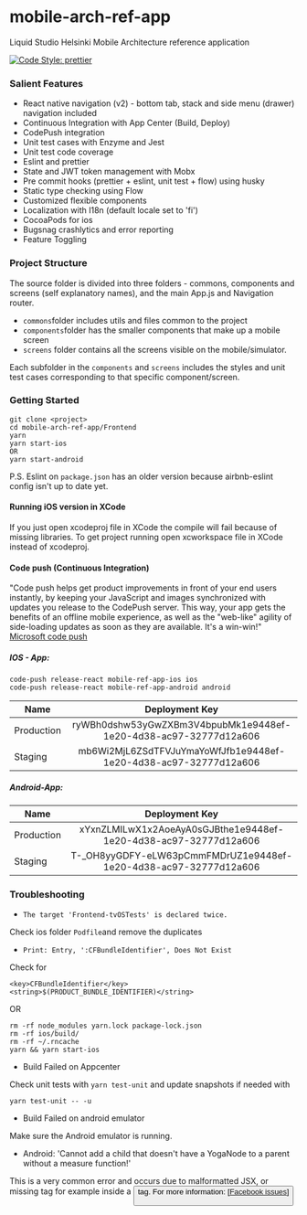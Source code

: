 # mobile-arch-ref-app
Liquid Studio Helsinki Mobile Architecture reference application

[![Code Style: prettier](https://img.shields.io/badge/code_style-prettier-ff69b4.svg?style=flat-square)](https://github.com/prettier/prettier)


### Salient Features

* React native navigation (v2) - bottom tab, stack and side menu (drawer) navigation included
* Continuous Integration with App Center (Build, Deploy)
* CodePush integration
* Unit test cases with Enzyme and Jest
* Unit test code coverage
* Eslint and prettier
* State and JWT token management with Mobx
* Pre commit hooks (prettier + eslint, unit test + flow) using husky
* Static type checking using Flow
* Customized flexible components
* Localization with I18n (default locale set to 'fi')
* CocoaPods for ios
* Bugsnag crashlytics and error reporting
* Feature Toggling

### Project Structure

The source folder is divided into three folders - commons, components and screens (self explanatory names), and the main App.js and Navigation router.

* `commons`folder includes utils and files common to the project
* `components`folder has the smaller components that make up a mobile screen
* `screens` folder contains all the screens visible on the mobile/simulator.

Each subfolder in the `components` and `screens` includes the styles and unit test cases corresponding to that specific component/screen.

### Getting Started

```
git clone <project>
cd mobile-arch-ref-app/Frontend
yarn
yarn start-ios
OR
yarn start-android
```

P.S. Eslint on `package.json` has an older version because airbnb-eslint config isn't up to date yet.

#### Running iOS version in XCode

If you just open xcodeproj file in XCode the compile will fail because of missing libraries. To get project running open xcworkspace file in XCode instead of xcodeproj.

#### Code push (Continuous Integration)

"Code push helps get product improvements in front of your end users instantly, by keeping your JavaScript and images synchronized with updates you release to the CodePush server. This way, your app gets the benefits of an offline mobile experience, as well as the "web-like" agility of side-loading updates as soon as they are available. It's a win-win!"
[Microsoft code push](https://github.com/Microsoft/react-native-code-push)

##### IOS - App: 

```
code-push release-react mobile-ref-app-ios ios
code-push release-react mobile-ref-app-android android
```

| Name        | Deployment Key             |
| ------------- |:-------------:|
| Production     | ryWBh0dshw53yGwZXBm3V4bpubMk1e9448ef-1e20-4d38-ac97-32777d12a606 |
| Staging     | mb6Wi2MjL6ZSdTFVJuYmaYoWfJfb1e9448ef-1e20-4d38-ac97-32777d12a606      |

##### Android-App:

| Name        | Deployment Key             |
| ------------- |:-------------:|
| Production     | xYxnZLMILwX1x2AoeAyA0sGJBthe1e9448ef-1e20-4d38-ac97-32777d12a606 |
| Staging     | T-_OH8yyGDFY-eLW63pCmmFMDrUZ1e9448ef-1e20-4d38-ac97-32777d12a606     |

### Troubleshooting

* ``` The target 'Frontend-tvOSTests' is declared twice. ```

Check ios folder `Podfile`and remove the duplicates

* ``` Print: Entry, ':CFBundleIdentifier', Does Not Exist ```

Check for

````
<key>CFBundleIdentifier</key>
<string>$(PRODUCT_BUNDLE_IDENTIFIER)</string>
````

OR

````
rm -rf node_modules yarn.lock package-lock.json
rm -rf ios/build/
rm -rf ~/.rncache
yarn && yarn start-ios
````

* Build Failed on Appcenter

Check unit tests with `yarn test-unit` and update snapshots if needed with

`yarn test-unit -- -u`

* Build Failed on android emulator

Make sure the Android emulator is running.

* Android: 'Cannot add a child that doesn't have a YogaNode to a parent without a measure function!'

This is a very common error and occurs due to malformatted JSX, or missing <Text> tag for example inside a <Button> tag.
For more information: [[Facebook issues](https://github.com/facebook/react-native/issues/13243)]
